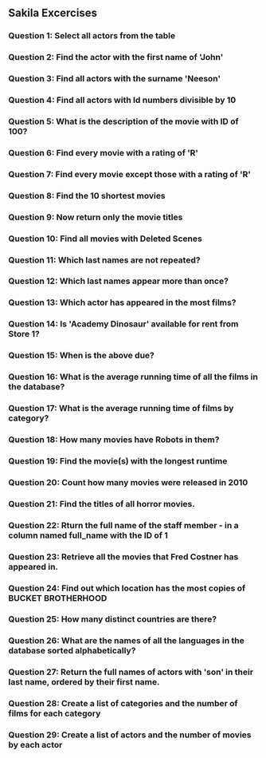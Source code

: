 ## Sakila Excercises

### Question 1: Select all actors from the table

### Question 2: Find the actor with the first name of 'John'

### Question 3: Find all actors with the surname 'Neeson'

### Question 4: Find all actors with Id numbers divisible by 10

### Question 5: What is the description of the movie with ID of 100?

### Question 6: Find every movie with a rating of 'R'

### Question 7: Find every movie except those with a rating of 'R'

### Question 8: Find the 10 shortest movies

### Question 9: Now return only the movie titles

### Question 10: Find all movies with Deleted Scenes

### Question 11: Which last names are not repeated?

### Question 12: Which last names appear more than once?

### Question 13: Which actor has appeared in the most films?

### Question 14: Is 'Academy Dinosaur' available for rent from Store 1?

### Question 15: When is the above due?

### Question 16: What is the average running time of all the films in the database?

### Question 17: What is the average running time of films by category?

### Question 18: How many movies have Robots in them?

### Question 19: Find the movie(s) with the longest runtime

### Question 20: Count how many movies were released in 2010

### Question 21: Find the titles of all horror movies.

### Question 22: Rturn the full name of the staff member - in a column named full_name with the ID of 1

### Question 23: Retrieve all the movies that Fred Costner has appeared in.

### Question 24: Find out which location has the most copies of BUCKET BROTHERHOOD

### Question 25: How many distinct countries are there?

### Question 26: What are the names of all the languages in the database sorted alphabetically?

### Question 27: Return the full names of actors with 'son' in their last name, ordered by their first name.

### Question 28: Create a list of categories and the number of films for each category

### Question 29: Create a list of actors and the number of movies by each actor



